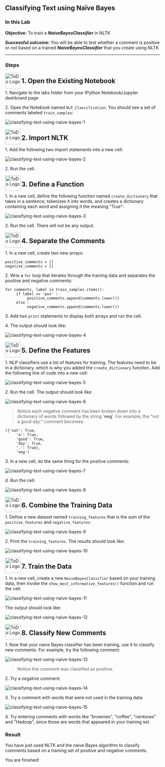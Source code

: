 ## Classifying Text using Naïve Bayes

### In this Lab

**Objective:** To train a ***NaiveBayesClassifier*** in NLTK

**Successful outcome:** You will be able to test whether a comment is positive or not based on a trained ***NaiveBayesClassifier*** that you create using NLTK

----
### Steps

<!--STEP-->

<img src="https://user-images.githubusercontent.com/558905/40613898-7a6c70d6-624e-11e8-9178-7bde851ac7bd.png" align="left" width="50" height="50" title="ToDo Logo">
<h2>1. Open the Existing Notebook</h2>

1\.  Navigate to the labs folder from your IPython Notebook/Jupyter dashboard page

2\.  Open the Notebook named `NLP_Classification`. You should see a set of comments labeled `train_samples`:

![classifying-text-using-naive-bayes-1](https://user-images.githubusercontent.com/21102559/40942567-a776f140-681c-11e8-8b60-d2bae3515c2e.png)

<!--STEP-->

<img src="https://user-images.githubusercontent.com/558905/40613898-7a6c70d6-624e-11e8-9178-7bde851ac7bd.png" align="left" width="50" height="50" title="ToDo Logo"> 
<h2>2. Import NLTK</h2>

1\.  Add the following two import statements into a new cell:

![classifying-text-using-naive-bayes-2](https://user-images.githubusercontent.com/21102559/40942568-a78daed0-681c-11e8-8c1a-04dcc74ce17c.png)

2\.  Run the cell.

<!--STEP-->

<img src="https://user-images.githubusercontent.com/558905/40613898-7a6c70d6-624e-11e8-9178-7bde851ac7bd.png" align="left" width="50" height="50" title="ToDo Logo"> 
<h2>3. Define a Function</h2>

1\.  In a new cell, define the following function named `create_dictionary` that takes in a sentence, tokenizes it into words, and creates a dictionary containing each word and assigning it the meaning "True":

![classifying-text-using-naive-bayes-3](https://user-images.githubusercontent.com/21102559/40942569-a7aad2a8-681c-11e8-9854-3510f89aa999.png)

2\.  Run the cell. There will not be any output. 

<!--STEP-->

<img src="https://user-images.githubusercontent.com/558905/40613898-7a6c70d6-624e-11e8-9178-7bde851ac7bd.png" align="left" width="50" height="50" title="ToDo Logo"/>
<h2>4. Separate the Comments</h2>

<!-- -->

1\.  In a new cell, create two new arrays:
```
positive_comments = [] 
negative_comments = []
```

2\.  Wrie a `for` loop that iterates through the training data and separates the positive and negative comments:
```
for comments, label in train_samples.items(): 
     if label == 'pos' :
          positive_comments.append(comments.lower()) 
     else :
          negative_comments.append(comments.lower())
```

3\.  Add two `print` statements to display both arrays and run the cell.

4\.  The output should look like:

![classifying-text-using-naive-bayes-4](https://user-images.githubusercontent.com/21102559/40942570-a7c60848-681c-11e8-9fd5-9e9dbcd79ff1.png)

<!--STEP-->

<img src="https://user-images.githubusercontent.com/558905/40613898-7a6c70d6-624e-11e8-9178-7bde851ac7bd.png" align="left" width="50" height="50" title="ToDo Logo"> 
<h2>5. Define the Features</h2>

1\.  NLP classifiers use a list of features for training. The features need to be in a dictionary, which is why you added the `create_dictionary` function. Add the following line of code into a new cell:

![classifying-text-using-naive-bayes-5](https://user-images.githubusercontent.com/21102559/40942571-a7e3c932-681c-11e8-84c0-156c235d7a18.png)

2\.  Run the cell. The output should look like:

![classifying-text-using-naive-bayes-6](https://user-images.githubusercontent.com/21102559/40942572-a810f3d0-681c-11e8-87bf-b4c46ef7d93a.png)


> Notice each negative comment has been broken down into a dictionary of words followed by the string '**neg**'. For example, the "not a good day." comment becomes:
```
({'not': True, 
     'a': True,
     'good': True, 
     'day': True, 
     '.': True}, 
     'neg')
```

3\.  In a new cell, do the same thing for the positive comments:

![classifying-text-using-naive-bayes-7](https://user-images.githubusercontent.com/21102559/40942573-a82bec76-681c-11e8-8b43-f7c5f236d2ac.png)


d.  Run the cell:

![classifying-text-using-naive-bayes-8](https://user-images.githubusercontent.com/21102559/40942574-a846ff84-681c-11e8-8b7e-04e9caaa2861.png)


<!--STEP-->

<img src="https://user-images.githubusercontent.com/558905/40613898-7a6c70d6-624e-11e8-9178-7bde851ac7bd.png" align="left" width="50" height="50" title="ToDo Logo"> 
<h2>6. Combine the Training Data</h2>

1\.  Define a new dataset named `training_features` that is the sum of the `positive_features` and `negative_features`:

![classifying-text-using-naive-bayes-9](https://user-images.githubusercontent.com/21102559/40942575-a8625cf2-681c-11e8-91d5-f4ff1af1b4d5.png)

2\. Print the `training_features`. The results should look like:

![classifying-text-using-naive-bayes-10](https://user-images.githubusercontent.com/21102559/40942576-a8ab8f76-681c-11e8-920b-e52dc88132e9.png)


<!--STEP-->

<img src="https://user-images.githubusercontent.com/558905/40613898-7a6c70d6-624e-11e8-9178-7bde851ac7bd.png" align="left" width="50" height="50" title="ToDo Logo"> 
<h2>7. Train the Data</h2>

1\.  In a new cell, create a new `NaiveBayesClassifier` based on your training data, then invoke the `show_most_informative_features()` function and run the cell:

![classifying-text-using-naive-bayes-11](https://user-images.githubusercontent.com/21102559/40942577-a8cafdde-681c-11e8-99a7-abe48bcd66e2.png)

The output should look like:

![classifying-text-using-naive-bayes-12](https://user-images.githubusercontent.com/21102559/40942578-a8e97f02-681c-11e8-9b51-4009bb3c4b50.png)


<!--STEP-->

<img src="https://user-images.githubusercontent.com/558905/40613898-7a6c70d6-624e-11e8-9178-7bde851ac7bd.png" align="left" width="50" height="50" title="ToDo Logo"> 
<h2>8. Classify New Comments</h2>

1\.  Now that your naive Bayes classifier has been training, use it to classify new comments. For example, try the following comment:

![classifying-text-using-naive-bayes-13](https://user-images.githubusercontent.com/21102559/40942579-a9004782-681c-11e8-96c7-d121b944a7a4.png)

> Notice this comment was classified as positive.

2\.  Try a negative comment:

![classifying-text-using-naive-bayes-14](https://user-images.githubusercontent.com/21102559/40942581-a91b4762-681c-11e8-9bb4-7d110f2a6bdc.png)

3\.  Try a comment with words that were not used in the training data:

![classifying-text-using-naive-bayes-15](https://user-images.githubusercontent.com/21102559/40942583-a94a237a-681c-11e8-913d-8c1581c8158b.png)

4\.  Try entering comments with words like "brownies", "coffee", "rainbows" and "Hadoop", since those are words that appeared in your training set.


### Result

You have just used NLTK and the naive Bayes algorithm to classify comments based on a training set of positive and negative comments.

You are finished! 

